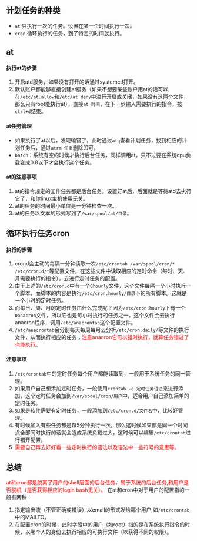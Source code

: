 ## 计划任务的种类
- `at`:只执行一次的任务。设置在某一个时间执行一次。
- `cron`:循环执行的任务，到了特定的时间就执行。

## at
#### 执行at的步骤
1. 开启atd服务，如果没有打开的话通过systemctl打开。
2. 默认账户都能够直接创建at服务（如果不想要某些账户用at的话可以在`/etc/at.allow`和`/etc/at.deny`中进行开启或关闭，如果没有这两个文件，那么只有root能执行at），直接`at 时间`，在下一步输入需要执行的指令，按`ctrl+d`结束。

#### at任务管理
- 如果执行了at以后，发现输错了，此时通过`atq`查看计划任务，找到相应的计划任务后，通过`atrm 任务`删除即可。
- `batch`：系统有空的时候才执行后台任务，同样调用at，只不过要在系统cpu负载变成0.8以下才会执行这个任务。

#### at的注意事项
1. at的指令规定的工作任务都是后台任务。设置好at后，后面就是等待atd去执行它了，和你linux主机使用无关。
2. at的任务的时间最小单位是一分钟检查一次。
3. at的任务以文本的形式写到了`/var/spool/at/目录`。

## 循环执行任务cron
#### 执行的步骤
1. crond会主动的每隔一分钟读取一次`/etc/crontab /var/spool/cron/* /etc/cron.d/*`等配置文件，在这些文件中读取相应的定时命令（每时、天、月需要执行的指令），去进行定时任务的配置。
2. 由于上述的`/etc/cron.d`中有一个`0hourly`文件，这个文件每隔一个小时执行一个脚本，而脚本的内容是执行`/etc/cron.hourly/目录`下的所有脚本。这就是一个小时的定时任务。
3. 而每日、周、月的定时任务由什么完成呢？因为`/etc/cron.hourly`下有一个`0anacron`文件，所以它也是每小时执行的任务之一，这个文件会去执行anacron程序，调用`/etc/anacrontab`这个配置文件。
4. `/etc/anacrontab`会分别每天每周每月去分析`/etc/cron.daily/`等文件的执行文件，从而执行相应的任务；<font color=red>注意ananron它可以错时执行，就算任务错过了也能执行</font>。

#### 注意事项
1. `/etc/crontab`中的定时任务每个用户都能读取到，一般用于系统任务的同一管理。
2. 如果用户自己想添加定时任务，一般使用`crontab -e 定时任务语法`来进行添加，这个定时任务会加到`/var/spool/cron/用户`中，适合用户自己添加简单的定时任务。
3. 如果是软件需要有定时任务，一般添加到`/etc/cron.d/文件名`中，比较好管理。
4. 有时候加入有些任务都是每5分钟执行一次，那么这时候如果都是同一个时间点全部同时执行的话就会造成系统负载过大，这时候可以编辑`/etc/crontab`进行错开配置。
5. <font color=red>需要自己再去好好看一些定时执行的语法以及语法中一些符号的意思等。</font>


## 总结
<font color=red>at和cron都是脱离了用户的shell层面的后台任务，属于系统的后台任务,和用户是否脱机（是否获得相应的login bash无关）。</font>
在at和cron中对于用户的配置指的一般有两种：
1. 指定输出流（不管正确或错误）以email的形式发给哪个用户,如`/etc/crontab`中的MAILTO。
2. 在配置cron的时候，此时字段中的用户（如root）指的是在系统执行指令的时候，以哪个人的身份去执行相应的可执行文件（以获得不同的权限）。

